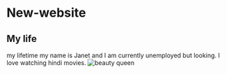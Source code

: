 # New-website
<h2>My life</h2>
my lifetime
my name is Janet and I am currently unemployed but looking. I love watching hindi movies.
<img src="images/deepika8.jpg" alt="beauty queen" />
